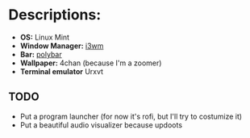 # **Descriptions:** 
- **OS:** Linux Mint
- **Window Manager:** [i3wm](https://i3wm.org/)
- **Bar:** [polybar](https://github.com/polybar/polybar)
- **Wallpaper:** 4chan (because I'm a zoomer)
- **Terminal emulator** Urxvt


## **TODO** 
- Put a program launcher (for now it's rofi, but I'll try to costumize it)
- Put a beautiful audio visualizer because updoots
